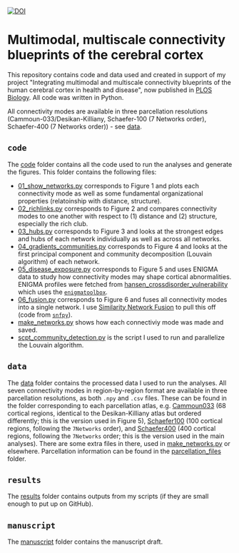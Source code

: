 [![DOI](https://zenodo.org/badge/DOI/10.5281/zenodo.8250809.svg)](https://doi.org/10.5281/zenodo.8250809)

# Multimodal, multiscale connectivity blueprints of the cerebral cortex

This repository contains code and data used and created in support of my project "Integrating multimodal and multiscale connectivity blueprints of the human cerebral cortex in health and disease", now published in [PLOS Biology]([https://www.biorxiv.org/content/10.1101/2022.12.02.518906v1.abstract](https://journals.plos.org/plosbiology/article?id=10.1371/journal.pbio.3002314)).
All code was written in Python.

All connectivity modes are available in three parcellation resolutions (Cammoun-033/Desikan-Killiany, Schaefer-100 (7 Networks order), Schaefer-400 (7 Networks order)) - see [data](data/).

## `code`
The [code](code/) folder contains all the code used to run the analyses and generate the figures.
This folder contains the following files:
- [01_show_networks.py](code/01_show_networks.py) corresponds to Figure 1 and plots each connectivity mode as well as some fundamental organizational properties (relatoinship with distance, structure).
- [02_richlinks.py](code/02_richlinks.py) corresponds to Figure 2 and compares connectivity modes to one another with respect to (1) distance and (2) structure, especially the rich club.
- [03_hubs.py](code/03_hubs.py) corresponds to Figure 3 and looks at the strongest edges and hubs of each network individually as well as across all networks.
- [04_gradients_communities.py](code/04_gradients_communities.py) corresponds to Figure 4 and looks at the first principal component and community decomposition (Louvain algorithm) of each network.
- [05_disease_exposure.py](code/05_disease_exposure.py) corresponds to Figure 5 and uses ENIGMA data to study how connectivity modes may shape cortical abnormalities. ENIGMA profiles were fetched from [hansen_crossdisorder_vulnerability](https://github.com/netneurolab/hansen_crossdisorder_vulnerability) which uses the [`enigmatoolbox`](https://enigma-toolbox.readthedocs.io/en/latest/).
- [06_fusion.py](code/06_fusion.py) corresponds to Figure 6 and fuses all connectivity modes into a single network. I use [Similarity Network Fusion](http://compbio.cs.toronto.edu/SNF/SNF/Software.html) to pull this off (code from [`snfpy`](https://snfpy.readthedocs.io/en/latest/)).
- [make_networks.py](code/make_networks.py) shows how each connectiviy mode was made and saved.
- [scpt_community_detection.py](code/scpt_community_detection.py) is the script I used to run and parallelize the Louvain algorithm.

## `data`
The [data](data/) folder contains the processed data I used to run the analyses. All seven connectivity modes in region-by-region format are available in three parcellation resolutions, as both `.npy` and `.csv` files.
These can be found in the folder corresponding to each parcellation atlas, e.g. [Cammoun033](data/Cammoun033/) (68 cortical regions, identical to the Desikan-Killiany atlas but ordered differently; this is the version used in Figure 5), [Schaefer100](data/Schaefer100) (100 cortical regions, following the `7Networks` order), and [Schaefer400](data/Schaefer400) (400 cortical regions, following the `7Networks` order; this is the version used in the main analyses).
There are some extra files in there, used in [make_networks.py](code/make_networks.py) or elsewhere.
Parcellation information can be found in the [parcellation_files](data/parcellation_files/) folder.

## `results`
The [results](results/) folder contains outputs from my scripts (if they are small enough to put up on GitHub).

## `manuscript`
The [manuscript](manuscript/) folder contains the manuscript draft.
